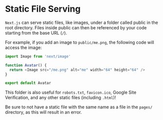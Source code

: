 # Static File Serving

`Next.js` can serve static files, like images, under a folder called public in the root directory. Files inside public can then be referenced by your code starting from the base URL (`/`).

For example, if you add an image to `public/me.png`, the following code will access the image:

```js
import Image from 'next/image'

function Avatar() {
  return <Image src="/me.png" alt="me" width="64" height="64" />
}

export default Avatar
```

This folder is also useful for `robots.txt`, `favicon.ico`, Google Site Verification, and any other static files (including `.html`)!

Be sure to not have a static file with the same name as a file in the `pages/` directory, as this will result in an error.